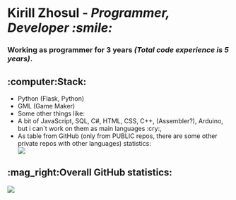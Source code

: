 <h1>Kirill Zhosul - <i>Programmer, Developer :smile:</i></h1>
<h3>Working as programmer for 3 years <i>(Total code experience is 5 years)</i>.</h2>
<h2>:computer:Stack:</h2>
<ul>
<li>Python (Flask, Python)</li>
<li>GML (Game Maker)</li>
<li>Some other things like: </li>
<li>A bit of JavaScript, SQL, C#, HTML, CSS, C++, (Assembler?), Arduino, but i can`t work on them as main languages :cry:, </li>
  <li>As table from GitHub (only from PUBLIC repos, there are some other private repos with other languages) statistics: </li>
  <a href="https://github.com/kirillzhosul?tab=repositories">
<img src="https://github-readme-stats.vercel.app/api/top-langs/?username=kirillzhosul&theme=dark&layout=default&hide=Yacc,CSS,HTML&card_width=310&custom_title=Used%20Languages">
    </a>
</ul>
<h2>:mag_right:Overall GitHub statistics:</h2>
<a href="https://github.com/kirillzhosul">
<img src="https://github-readme-stats.vercel.app/api?username=kirillzhosul&theme=dark&count_private=true&show_icons=true&hide_border&include_all_commits=true&custom_title=GitHub%20Statistics">
</a>
